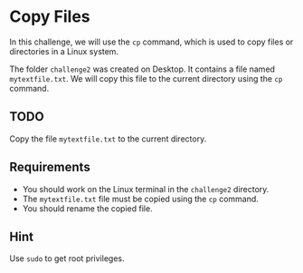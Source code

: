 # Copy Files

In this challenge, we will use the `cp` command, which is used to copy files or directories in a Linux system.

The folder `challenge2` was created on Desktop. It contains a file named `mytextfile.txt`. We will copy this file to the current directory using the `cp` command.

## TODO

Copy the file `mytextfile.txt` to the current directory.

## Requirements

* You should work on the Linux terminal in the `challenge2` directory.
* The `mytextfile.txt` file must be copied using the `cp` command.
* You should rename the copied file.

## Hint

Use `sudo` to get root privileges.
